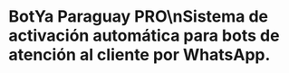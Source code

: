 # BotYa Paraguay PRO\nSistema de activación automática para bots de atención al cliente por WhatsApp.